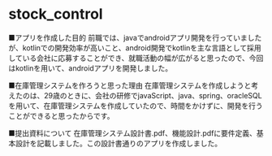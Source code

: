 # stock_control
■アプリを作成した目的
前職では、javaでandroidアプリ開発を行っていましたが、kotlinでの開発効率が高いこと、android開発でkotlinを主な言語として採用している会社に応募することができ、就職活動の幅が広がると思ったので、今回はkotlinを用いて、androidアプリを開発しました。

■在庫管理システムを作ろうと思った理由
在庫管理システムを作成しようと考えたのは、29歳のときに、会社の研修でjavaScript、java、spring、oracleSQLを用いて、在庫管理システムを作成していたので、時間をかけずに、開発を行うことができると思ったからです。

■提出資料について
在庫管理システム設計書.pdf、機能設計.pdfに要件定義、基本設計を記載しました。この設計書通りのアプリを作成しました。
